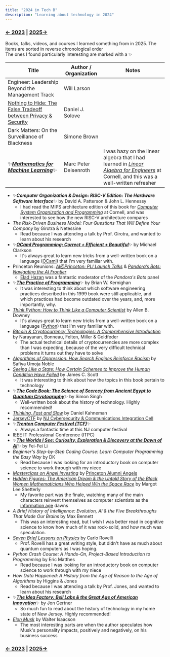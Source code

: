 ```yaml
---
title: "2024 in Tech B"
description: "Learning about technology in 2024"
---
```


### [← 2023](/2023/12/31/learn-2023) | [2025→](/2025/12/31/learn-2025)

Books, talks, videos, and courses I learned something from in 2025. The items are sorted in reverse chronological order\
The ones I found particularly interesting are marked with a ✨

| Title | Author / Organization | Notes |
| --- | --- | --- |
| Engineer: Leadership Beyond the Management Track | Will Larson | |
| [Nothing to Hide: The False Tradeoff between Privacy & Security](https://papers.ssrn.com/sol3/papers.cfm?abstract_id=3976770) | Daniel J. Solove | |
| Dark Matters: On the Surveillance of Blackness | Simone Brown | 
| ✨[***Mathematics for Machine Learning***](https://mml-book.github.io/)✨ | Marc Peter Deisenroth | I was hazy on the linear algebra that I had learned in [*Linear Algebra for Engineers*](https://classes.cornell.edu/browse/roster/SP25/class/MATH/2940) at Cornell, and this was a well-written refresher |
- ✨***Computer Organization & Design: RISC-V Edition: The Hardware Software Interface***✨ by David A. Patterson & John L. Hennessy
  - I had read the MIPS architecture edition of this book for [*Computer System Organization and Programming*](https://classes.cornell.edu/browse/roster/SP25/class/CS/3410) at Cornell, and was interested to see how the new RISC-V architecture compares
- *The Risk-Driven Business Model: Four Questions That Will Define Your Company* by Girotra & Netessine
  - Read because I was attending a talk by Prof. Girotra, and wanted to learn about his research
- ✨[***OCaml Programming: Correct + Efficient + Beautiful***](https://cs3110.github.io/textbook/cover.html)✨ by Michael Clarkson
  - It's always great to learn new tricks from a well-written book on a language ([OCaml](https://en.wikipedia.org/wiki/OCaml)) that I'm very familiar with.
- Princeton Reunions: [*AI@Princeton: PLI Launch Talks*](https://reunions.princeton.edu/event/aiprinceton-pli-launch-talks/) & [*Pandora’s Bots: Navigating the AI Frontier*](https://reunions.princeton.edu/event/alumni-faculty-forum-pandoras-bots-navigating-the-ai-frontier/)
  - [Elad Hazan](https://www.ehazan.com/) was a fantastic moderator of the *Pandora's Bots* panel
- ✨[***The Practice of Programming***](https://en.wikipedia.org/wiki/The_Practice_of_Programming)✨ by Brian W. Kernighan
  - It was interesting to think about which software engineering practices described in this 1999 book were still applicable, and which practices had become outdated over the years, and, more importantly, why. 
- [*Think Python: How to Think Like a Computer Scientist*](https://allendowney.github.io/ThinkPython/) by Allen B. Downey
  - It's always great to learn new tricks from a well-written book on a language ([Python](https://en.wikipedia.org/wiki/Python_(programming_language))) that I'm very familiar with.
- [*Bitcoin & Cryptocurrency Technologies: A Comprehensive Introduction*](https://bitcoinbook.cs.princeton.edu/) by Narayanan, Bonneau, Felten, Miller & Goldfeder
  - The actual technical details of cryptocurrencies are more complex than I was expecting, because of the very difficult technical problems it turns out they have to solve
- [*Algorithms of Oppression: How Search Engines Reinforce Racism*](https://en.wikipedia.org/wiki/Algorithms_of_Oppression) by Safiya Umoja Noble
- [*Seeing Like a State: How Certain Schemes to Improve the Human Condition Have Failed*](https://en.wikipedia.org/wiki/Seeing_Like_a_State) by James C. Scott
  - It was interesting to think about how the topics in this book pertain to technology
- ✨[***The Code Book: The Science of Secrecy from Ancient Egypt to Quantum Cryptography***](https://en.wikipedia.org/wiki/The_Code_Book)✨ by Simon Singh
  - Well-written book about the history of technology. Highly recommended!
- [*Thinking, Fast and Slow*](https://en.wikipedia.org/wiki/Thinking,_Fast_and_Slow) by Daniel Kahneman
- [JerseyCTF](https://www.jerseyctf.com/) by [NJ Cybersecurity & Communications Integration Cell](https://www.cyber.nj.gov/)
- ✨[***Trenton Computer Festival (TCF)***](https://tcf-nj.org/)✨
  - Always a fantastic time at this NJ computer festival
- IEEE IT Professional Conference (ITPC)
- ✨[***The Worlds I See: Curiosity, Exploration & Discovery at the Dawn of AI***](https://paw.princeton.edu/article/princeton-pre-read-2024-worlds-i-see)✨ by Fei-Fei Li
- *Beginner's Step-by-Step Coding Course: Learn Computer Programming the Easy Way* by DK
  - Read because I was looking for an introductory book on computer science to work through with my niece
- [*Masterclass on Angel Investing*](https://apga.tigernet2.princeton.edu/events/74328) by [Princeton Alumni Angels](https://www.princetonalumniangels.org/)
- [*Hidden Figures: The American Dream & the Untold Story of the Black Women Mathematicians Who Helped Win the Space Race*](https://en.wikipedia.org/wiki/Hidden_Figures_(book)) by Margot Lee Shetterly
  - My favorite part was the finale, watching many of the main characters reinvent themselves as computer scientists as the [information age](https://en.wikipedia.org/wiki/Information_Age) dawns
- *A Brief History of Intelligence: Evolution, AI & the Five Breakthroughs That Made Our Brains* by Max Bennett
  - This was an interesting read, but I wish I was better read in cognitive science to know how much of it was rock-solid, and how much was speculation. 
- [*Seven Brief Lessons on Physics*](https://en.wikipedia.org/wiki/Seven_Brief_Lessons_on_Physics) by Carlo Rovelli
  - Prof. Rovelli has a great writing style, but didn't have as much about quantum computers as I was hoping.
- _Python Crash Course: A Hands-On, Project-Based Introduction to Programming_ by Eric Matthes
  - Read because I was looking for an introductory book on computer science to work through with my niece
- *How Data Happened: A History from the Age of Reason to the Age of Algorithms* by Higgins & Jones
  - Read because I was attending a talk by Prof. Jones, and wanted to learn about his research
- ✨[***The Idea Factory: Bell Labs & the Great Age of American Innovation***](https://en.wikipedia.org/wiki/The_Idea_Factory)✨ by Jon Gertner
  - So much fun to read about the history of technology in my home state of New Jersey. Highly recommended!
- [*Elon Musk*](https://en.wikipedia.org/wiki/Elon_Musk_(Isaacson_book)) by Walter Isaacson
  - The most interesting parts are when the author speculates how Musk's personality impacts, positively and negatively, on his business success 

### [← 2023](/2023/12/31/learn-2023) | [2025→](/2025/12/31/learn-2025)
